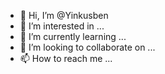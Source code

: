 - 👋 Hi, I’m @Yinkusben
- 👀 I’m interested in ...
- 🌱 I’m currently learning ...
- 💞️ I’m looking to collaborate on ...
- 📫 How to reach me ...

<!---
Yinkusben/Yinkusben is a ✨ special ✨ repository because its `README.md` (this file) appears on your GitHub profile.
You can click the Preview link to take a look at your changes.
--->
